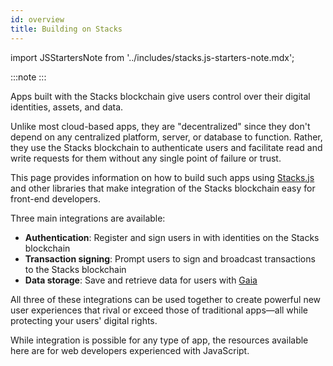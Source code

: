 ```yaml
---
id: overview
title: Building on Stacks
---
```


import JSStartersNote from '../includes/stacks.js-starters-note.mdx';

:::note
<JSStartersNote/>
:::


Apps built with the Stacks blockchain give users control over their digital identities, assets, and data.

Unlike most cloud-based apps, they are "decentralized" since they don't depend on any centralized platform, server, or database to function. Rather, they use the Stacks blockchain to authenticate users and facilitate read and write requests for them without any single point of failure or trust.

This page provides information on how to build such apps using [Stacks.js](https://github.com/blockstack/stacks.js) and other libraries that make integration of the Stacks blockchain easy for front-end developers.

Three main integrations are available:

- **Authentication**: Register and sign users in with identities on the Stacks blockchain
- **Transaction signing**: Prompt users to sign and broadcast transactions to the Stacks blockchain
- **Data storage**: Save and retrieve data for users with [Gaia](https://docs.stacks.co/build-apps/references/gaia)

All three of these integrations can be used together to create powerful new user experiences that rival or exceed those of traditional apps—all while protecting your users' digital rights.

While integration is possible for any type of app, the resources available here are for web developers experienced with JavaScript.
